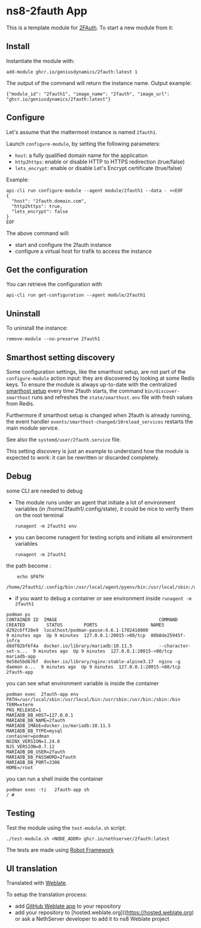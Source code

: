 # ns8-2fauth App

This is a template module for [2FAuth](https://docs.2fauth.app/).
To start a new module from it:


## Install

Instantiate the module with:

    add-module ghcr.io/geniusdynamics/2fauth:latest 1

The output of the command will return the instance name.
Output example:

    {"module_id": "2fauth1", "image_name": "2fauth", "image_url": "ghcr.io/geniusdynamics/2fauth:latest"}

## Configure

Let's assume that the mattermost instance is named `2fauth1`.

Launch `configure-module`, by setting the following parameters:
- `host`: a fully qualified domain name for the application
- `http2https`: enable or disable HTTP to HTTPS redirection (true/false)
- `lets_encrypt`: enable or disable Let's Encrypt certificate (true/false)


Example:

```
api-cli run configure-module --agent module/2fauth1 --data - <<EOF
{
  "host": "2fauth.domain.com",
  "http2https": true,
  "lets_encrypt": false
}
EOF
```

The above command will:
- start and configure the 2fauth instance
- configure a virtual host for trafik to access the instance

## Get the configuration
You can retrieve the configuration with

```
api-cli run get-configuration --agent module/2fauth1
```

## Uninstall

To uninstall the instance:

    remove-module --no-preserve 2fauth1

## Smarthost setting discovery

Some configuration settings, like the smarthost setup, are not part of the
`configure-module` action input: they are discovered by looking at some
Redis keys.  To ensure the module is always up-to-date with the
centralized [smarthost
setup](https://nethserver.github.io/ns8-core/core/smarthost/) every time
2fauth starts, the command `bin/discover-smarthost` runs and refreshes
the `state/smarthost.env` file with fresh values from Redis.

Furthermore if smarthost setup is changed when 2fauth is already
running, the event handler `events/smarthost-changed/10reload_services`
restarts the main module service.

See also the `systemd/user/2fauth.service` file.

This setting discovery is just an example to understand how the module is
expected to work: it can be rewritten or discarded completely.

## Debug

some CLI are needed to debug

- The module runs under an agent that initiate a lot of environment variables (in /home/2fauth1/.config/state), it could be nice to verify them
on the root terminal

    `runagent -m 2fauth1 env`

- you can become runagent for testing scripts and initiate all environment variables
  
    `runagent -m 2fauth1`

 the path become : 
```
    echo $PATH
    /home/2fauth1/.config/bin:/usr/local/agent/pyenv/bin:/usr/local/sbin:/usr/local/bin:/usr/sbin:/usr/bin:/usr/
```

- if you want to debug a container or see environment inside
 `runagent -m 2fauth1`
 ```
podman ps
CONTAINER ID  IMAGE                                      COMMAND               CREATED        STATUS        PORTS                    NAMES
d292c6ff28e9  localhost/podman-pause:4.6.1-1702418000                          9 minutes ago  Up 9 minutes  127.0.0.1:20015->80/tcp  80b8de25945f-infra
d8df02bf6f4a  docker.io/library/mariadb:10.11.5          --character-set-s...  9 minutes ago  Up 9 minutes  127.0.0.1:20015->80/tcp  mariadb-app
9e58e5bd676f  docker.io/library/nginx:stable-alpine3.17  nginx -g daemon o...  9 minutes ago  Up 9 minutes  127.0.0.1:20015->80/tcp  2fauth-app
```

you can see what environment variable is inside the container
```
podman exec  2fauth-app env
PATH=/usr/local/sbin:/usr/local/bin:/usr/sbin:/usr/bin:/sbin:/bin
TERM=xterm
PKG_RELEASE=1
MARIADB_DB_HOST=127.0.0.1
MARIADB_DB_NAME=2fauth
MARIADB_IMAGE=docker.io/mariadb:10.11.5
MARIADB_DB_TYPE=mysql
container=podman
NGINX_VERSION=1.24.0
NJS_VERSION=0.7.12
MARIADB_DB_USER=2fauth
MARIADB_DB_PASSWORD=2fauth
MARIADB_DB_PORT=3306
HOME=/root
```

you can run a shell inside the container

```
podman exec -ti   2fauth-app sh
/ # 
```
## Testing

Test the module using the `test-module.sh` script:


    ./test-module.sh <NODE_ADDR> ghcr.io/nethserver/2fauth:latest

The tests are made using [Robot Framework](https://robotframework.org/)

## UI translation

Translated with [Weblate](https://hosted.weblate.org/projects/ns8/).

To setup the translation process:

- add [GitHub Weblate app](https://docs.weblate.org/en/latest/admin/continuous.html#github-setup) to your repository
- add your repository to [hosted.weblate.org]((https://hosted.weblate.org) or ask a NethServer developer to add it to ns8 Weblate project
